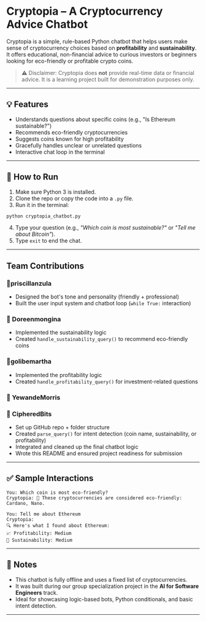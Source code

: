 # Cryptopia – A Cryptocurrency Advice Chatbot

Cryptopia is a simple, rule-based Python chatbot that helps users make sense of cryptocurrency choices based on **profitability** and **sustainability**. It offers educational, non-financial advice to curious investors or beginners looking for eco-friendly or profitable crypto coins.

> ⚠️ Disclaimer: Cryptopia does **not** provide real-time data or financial advice. It is a learning project built for demonstration purposes only.

---

## 💡 Features

-  Understands questions about specific coins (e.g., "Is Ethereum sustainable?")
-  Recommends eco-friendly cryptocurrencies
-  Suggests coins known for high profitability
-  Gracefully handles unclear or unrelated questions
-  Interactive chat loop in the terminal

---

## 🚀 How to Run

1. Make sure Python 3 is installed.
2. Clone the repo or copy the code into a `.py` file.
3. Run it in the terminal:

```bash
python cryptopia_chatbot.py
```

4. Type your question (e.g., *"Which coin is most sustainable?"* or *"Tell me about Bitcoin"*).
5. Type `exit` to end the chat.

---

## Team Contributions

### 🔹priscillanzula
- Designed the bot's tone and personality (friendly + professional)
- Built the user input system and chatbot loop (`while True:` interaction)

### 🔹 Doreenmongina
- Implemented the sustainability logic
- Created `handle_sustainability_query()` to recommend eco-friendly coins

### 🔹golibemartha
- Implemented the profitability logic
- Created `handle_profitability_query()` for investment-related questions

### 🔹 YewandeMorris


### 🔹 CipheredBits
- Set up GitHub repo + folder structure
- Created `parse_query()` for intent detection (coin name, sustainability, or profitability)
- Integrated and cleaned up the final chatbot logic
- Wrote this README and ensured project readiness for submission

---



## ✅ Sample Interactions

```
You: Which coin is most eco-friendly?
Cryptopia: 🌱 These cryptocurrencies are considered eco-friendly: Cardano, Nano.

You: Tell me about Ethereum
Cryptopia:
🔍 Here's what I found about Ethereum:
📈 Profitability: Medium
🌿 Sustainability: Medium
```

---

## 📝 Notes

- This chatbot is fully offline and uses a fixed list of cryptocurrencies.
- It was built during our group specialization project in the **AI for Software Engineers** track.
- Ideal for showcasing logic-based bots, Python conditionals, and basic intent detection.

---



